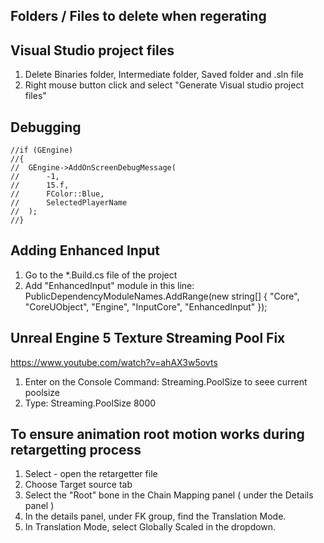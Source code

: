 ## Folders / Files to delete when regerating
## Visual Studio project files
1. Delete Binaries folder, Intermediate folder, Saved folder and <file>.sln file
2. Right mouse button click and select "Generate Visual studio project files"

## Debugging
	//if (GEngine)
	//{
	//	GEngine->AddOnScreenDebugMessage(
	//		-1,
	//		15.f,
	//		FColor::Blue,
	//		SelectedPlayerName
	//	);
	//}

## Adding Enhanced Input
1. Go to the *.Build.cs file of the project
2. Add "EnhancedInput" module in this line:
PublicDependencyModuleNames.AddRange(new string[] { "Core", "CoreUObject", "Engine", "InputCore", "EnhancedInput" });

## Unreal Engine 5 Texture Streaming Pool Fix
https://www.youtube.com/watch?v=ahAX3w5ovts
1. Enter on the Console Command: Streaming.PoolSize to seee current poolsize
2. Type: Streaming.PoolSize 8000

## To ensure animation root motion works during retargetting process
1. Select - open the retargetter file
2. Choose Target source tab
3. Select the "Root" bone in the Chain Mapping panel ( under the Details panel )
4. In the details panel, under FK group, find the Translation Mode. 
5. In Translation Mode, select Globally Scaled in the dropdown.